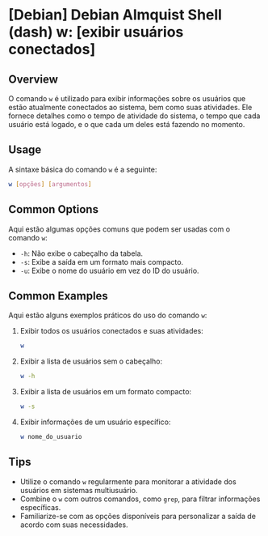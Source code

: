 # [Debian] Debian Almquist Shell (dash) w: [exibir usuários conectados]

## Overview
O comando `w` é utilizado para exibir informações sobre os usuários que estão atualmente conectados ao sistema, bem como suas atividades. Ele fornece detalhes como o tempo de atividade do sistema, o tempo que cada usuário está logado, e o que cada um deles está fazendo no momento.

## Usage
A sintaxe básica do comando `w` é a seguinte:

```bash
w [opções] [argumentos]
```

## Common Options
Aqui estão algumas opções comuns que podem ser usadas com o comando `w`:

- `-h`: Não exibe o cabeçalho da tabela.
- `-s`: Exibe a saída em um formato mais compacto.
- `-u`: Exibe o nome do usuário em vez do ID do usuário.

## Common Examples
Aqui estão alguns exemplos práticos do uso do comando `w`:

1. Exibir todos os usuários conectados e suas atividades:
   ```bash
   w
   ```

2. Exibir a lista de usuários sem o cabeçalho:
   ```bash
   w -h
   ```

3. Exibir a lista de usuários em um formato compacto:
   ```bash
   w -s
   ```

4. Exibir informações de um usuário específico:
   ```bash
   w nome_do_usuario
   ```

## Tips
- Utilize o comando `w` regularmente para monitorar a atividade dos usuários em sistemas multiusuário.
- Combine o `w` com outros comandos, como `grep`, para filtrar informações específicas.
- Familiarize-se com as opções disponíveis para personalizar a saída de acordo com suas necessidades.